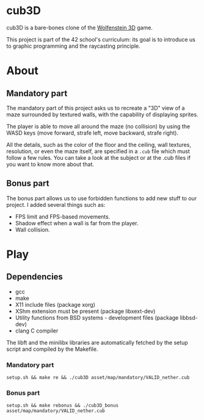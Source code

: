 # cub3D

cub3D is a bare-bones clone of the
[Wolfenstein 3D](https://en.wikipedia.org/wiki/Wolfenstein_3D) game.

This project is part of the 42 school's curriculum: its goal is to introduce
us to graphic programming and the raycasting principle.

# About

## Mandatory part

The mandatory part of this project asks us to recreate a "3D" view of a
maze surrounded by textured walls, with the capability of displaying
sprites.

The player is able to move all around the maze (no collision) by
using the WASD keys (move forward, strafe left, move backward, strafe right).

All the details, such as the color of the floor and the ceiling, wall textures,
resolution, or even the maze itself, are specified in a `.cub` file
which must follow a few rules. You can take a look at the subject or at
the .cub files if you want to know more about that.


## Bonus part

The bonus part allows us to use forbidden functions to add new stuff to our
project. I added several things such as:

- FPS limit and FPS-based movements.
- Shadow effect when a wall is far from the player.
- Wall collision.

# Play

## Dependencies

- gcc
- make
- X11 include files (package xorg)
- XShm extension must be present (package libxext-dev)
- Utility functions from BSD systems - development files (package libbsd-dev)
- clang C compiler

The libft and the minilibx libraries are automatically fetched by the
setup script and compiled by the Makefile.

### Mandatory part

`setup.sh && make re && ./cub3D asset/map/mandatory/VALID_nether.cub`

### Bonus part

`setup.sh && make rebonus && ./cub3D_bonus asset/map/mandatory/VALID_nether.cub`

